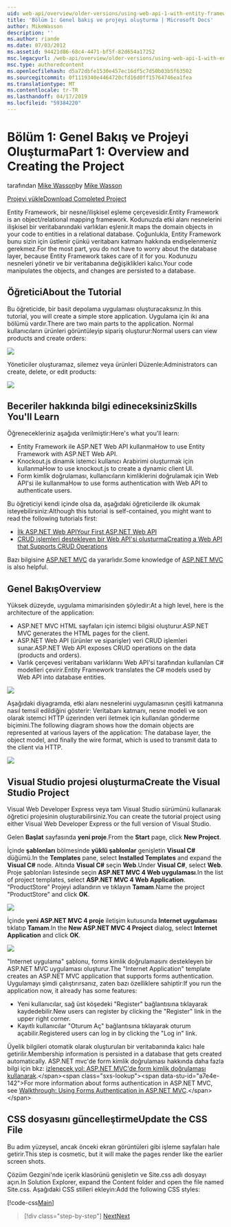 ```yaml
---
uid: web-api/overview/older-versions/using-web-api-1-with-entity-framework-5/using-web-api-with-entity-framework-part-1
title: 'Bölüm 1: Genel bakış ve projeyi oluşturma | Microsoft Docs'
author: MikeWasson
description: ''
ms.author: riande
ms.date: 07/03/2012
ms.assetid: 94421d86-68c4-4471-bf5f-82d654a17252
msc.legacyurl: /web-api/overview/older-versions/using-web-api-1-with-entity-framework-5/using-web-api-with-entity-framework-part-1
msc.type: authoredcontent
ms.openlocfilehash: d5a72dbfe1530e457ec16df5c7d50b03b5f63502
ms.sourcegitcommit: 0f1119340e4464720cfd16d0ff15764746ea1fea
ms.translationtype: MT
ms.contentlocale: tr-TR
ms.lasthandoff: 04/17/2019
ms.locfileid: "59384220"
---
```

# <a name="part-1-overview-and-creating-the-project"></a><span data-ttu-id="a7e4e-102">Bölüm 1: Genel Bakış ve Projeyi Oluşturma</span><span class="sxs-lookup"><span data-stu-id="a7e4e-102">Part 1: Overview and Creating the Project</span></span>

<span data-ttu-id="a7e4e-103">tarafından [Mike Wasson](https://github.com/MikeWasson)</span><span class="sxs-lookup"><span data-stu-id="a7e4e-103">by [Mike Wasson](https://github.com/MikeWasson)</span></span>

[<span data-ttu-id="a7e4e-104">Projeyi yükle</span><span class="sxs-lookup"><span data-stu-id="a7e4e-104">Download Completed Project</span></span>](http://code.msdn.microsoft.com/ASP-NET-Web-API-with-afa30545)

<span data-ttu-id="a7e4e-105">Entity Framework, bir nesne/ilişkisel eşleme çerçevesidir.</span><span class="sxs-lookup"><span data-stu-id="a7e4e-105">Entity Framework is an object/relational mapping framework.</span></span> <span data-ttu-id="a7e4e-106">Kodunuzda etki alanı nesnelerini ilişkisel bir veritabanındaki varlıkları eşlenir.</span><span class="sxs-lookup"><span data-stu-id="a7e4e-106">It maps the domain objects in your code to entities in a relational database.</span></span> <span data-ttu-id="a7e4e-107">Çoğunlukla, Entity Framework bunu sizin için üstlenir çünkü veritabanı katmanı hakkında endişelenmeniz gerekmez.</span><span class="sxs-lookup"><span data-stu-id="a7e4e-107">For the most part, you do not have to worry about the database layer, because Entity Framework takes care of it for you.</span></span> <span data-ttu-id="a7e4e-108">Kodunuzu nesneleri yönetir ve bir veritabanına değişiklikleri kalıcı.</span><span class="sxs-lookup"><span data-stu-id="a7e4e-108">Your code manipulates the objects, and changes are persisted to a database.</span></span>

## <a name="about-the-tutorial"></a><span data-ttu-id="a7e4e-109">Öğretici</span><span class="sxs-lookup"><span data-stu-id="a7e4e-109">About the Tutorial</span></span>

<span data-ttu-id="a7e4e-110">Bu öğreticide, bir basit depolama uygulaması oluşturacaksınız.</span><span class="sxs-lookup"><span data-stu-id="a7e4e-110">In this tutorial, you will create a simple store application.</span></span> <span data-ttu-id="a7e4e-111">Uygulama için iki ana bölümü vardır.</span><span class="sxs-lookup"><span data-stu-id="a7e4e-111">There are two main parts to the application.</span></span> <span data-ttu-id="a7e4e-112">Normal kullanıcıların ürünleri görüntüleyip sipariş oluşturur:</span><span class="sxs-lookup"><span data-stu-id="a7e4e-112">Normal users can view products and create orders:</span></span>

![](using-web-api-with-entity-framework-part-1/_static/image1.png)

<span data-ttu-id="a7e4e-113">Yöneticiler oluşturamaz, silemez veya ürünleri Düzenle:</span><span class="sxs-lookup"><span data-stu-id="a7e4e-113">Administrators can create, delete, or edit products:</span></span>

![](using-web-api-with-entity-framework-part-1/_static/image2.png)

## <a name="skills-youll-learn"></a><span data-ttu-id="a7e4e-114">Beceriler hakkında bilgi edineceksiniz</span><span class="sxs-lookup"><span data-stu-id="a7e4e-114">Skills You'll Learn</span></span>

<span data-ttu-id="a7e4e-115">Öğrenecekleriniz aşağıda verilmiştir:</span><span class="sxs-lookup"><span data-stu-id="a7e4e-115">Here's what you'll learn:</span></span>

- <span data-ttu-id="a7e4e-116">Entity Framework ile ASP.NET Web API kullanma</span><span class="sxs-lookup"><span data-stu-id="a7e4e-116">How to use Entity Framework with ASP.NET Web API.</span></span>
- <span data-ttu-id="a7e4e-117">Knockout.js dinamik istemci kullanıcı Arabirimi oluşturmak için kullanma</span><span class="sxs-lookup"><span data-stu-id="a7e4e-117">How to use knockout.js to create a dynamic client UI.</span></span>
- <span data-ttu-id="a7e4e-118">Form kimlik doğrulaması, kullanıcıların kimliklerini doğrulamak için Web API'si ile kullanma</span><span class="sxs-lookup"><span data-stu-id="a7e4e-118">How to use forms authentication with Web API to authenticate users.</span></span>

<span data-ttu-id="a7e4e-119">Bu öğreticiyi kendi içinde olsa da, aşağıdaki öğreticilerde ilk okumak isteyebilirsiniz:</span><span class="sxs-lookup"><span data-stu-id="a7e4e-119">Although this tutorial is self-contained, you might want to read the following tutorials first:</span></span>

- [<span data-ttu-id="a7e4e-120">İlk ASP.NET Web API</span><span class="sxs-lookup"><span data-stu-id="a7e4e-120">Your First ASP.NET Web API</span></span>](../../getting-started-with-aspnet-web-api/tutorial-your-first-web-api.md)
- [<span data-ttu-id="a7e4e-121">CRUD işlemleri destekleyen bir Web API'si oluşturma</span><span class="sxs-lookup"><span data-stu-id="a7e4e-121">Creating a Web API that Supports CRUD Operations</span></span>](../creating-a-web-api-that-supports-crud-operations.md)

<span data-ttu-id="a7e4e-122">Bazı bilgisine [ASP.NET MVC](../../../../mvc/index.md) da yararlıdır.</span><span class="sxs-lookup"><span data-stu-id="a7e4e-122">Some knowledge of [ASP.NET MVC](../../../../mvc/index.md) is also helpful.</span></span>

## <a name="overview"></a><span data-ttu-id="a7e4e-123">Genel Bakış</span><span class="sxs-lookup"><span data-stu-id="a7e4e-123">Overview</span></span>

<span data-ttu-id="a7e4e-124">Yüksek düzeyde, uygulama mimarisinden şöyledir:</span><span class="sxs-lookup"><span data-stu-id="a7e4e-124">At a high level, here is the architecture of the application:</span></span>

- <span data-ttu-id="a7e4e-125">ASP.NET MVC HTML sayfaları için istemci bilgisi oluşturur.</span><span class="sxs-lookup"><span data-stu-id="a7e4e-125">ASP.NET MVC generates the HTML pages for the client.</span></span>
- <span data-ttu-id="a7e4e-126">ASP.NET Web API (ürünler ve siparişler) veri CRUD işlemleri sunar.</span><span class="sxs-lookup"><span data-stu-id="a7e4e-126">ASP.NET Web API exposes CRUD operations on the data (products and orders).</span></span>
- <span data-ttu-id="a7e4e-127">Varlık çerçevesi veritabanı varlıklarını Web API'si tarafından kullanılan C# modelleri çevirir.</span><span class="sxs-lookup"><span data-stu-id="a7e4e-127">Entity Framework translates the C# models used by Web API into database entities.</span></span>

![](using-web-api-with-entity-framework-part-1/_static/image3.png)

<span data-ttu-id="a7e4e-128">Aşağıdaki diyagramda, etki alanı nesnelerini uygulamasının çeşitli katmanına nasıl temsil edildiğini gösterir: Veritabanı katmanı, nesne modeli ve son olarak istemci HTTP üzerinden veri iletmek için kullanılan gönderme biçimini.</span><span class="sxs-lookup"><span data-stu-id="a7e4e-128">The following diagram shows how the domain objects are represented at various layers of the application: The database layer, the object model, and finally the wire format, which is used to transmit data to the client via HTTP.</span></span>

![](using-web-api-with-entity-framework-part-1/_static/image4.png)

## <a name="create-the-visual-studio-project"></a><span data-ttu-id="a7e4e-129">Visual Studio projesi oluşturma</span><span class="sxs-lookup"><span data-stu-id="a7e4e-129">Create the Visual Studio Project</span></span>

<span data-ttu-id="a7e4e-130">Visual Web Developer Express veya tam Visual Studio sürümünü kullanarak öğretici projesinin oluşturabilirsiniz.</span><span class="sxs-lookup"><span data-stu-id="a7e4e-130">You can create the tutorial project using either Visual Web Developer Express or the full version of Visual Studio.</span></span>

<span data-ttu-id="a7e4e-131">Gelen **Başlat** sayfasında **yeni proje**.</span><span class="sxs-lookup"><span data-stu-id="a7e4e-131">From the **Start** page, click **New Project**.</span></span>

<span data-ttu-id="a7e4e-132">İçinde **şablonları** bölmesinde **yüklü şablonlar** genişletin **Visual C#** düğümü.</span><span class="sxs-lookup"><span data-stu-id="a7e4e-132">In the **Templates** pane, select **Installed Templates** and expand the **Visual C#** node.</span></span> <span data-ttu-id="a7e4e-133">Altında **Visual C#** seçin **Web**.</span><span class="sxs-lookup"><span data-stu-id="a7e4e-133">Under **Visual C#**, select **Web**.</span></span> <span data-ttu-id="a7e4e-134">Proje şablonları listesinde seçin **ASP.NET MVC 4 Web uygulaması**.</span><span class="sxs-lookup"><span data-stu-id="a7e4e-134">In the list of project templates, select **ASP.NET MVC 4 Web Application**.</span></span> <span data-ttu-id="a7e4e-135">"ProductStore" Projeyi adlandırın ve tıklayın **Tamam**.</span><span class="sxs-lookup"><span data-stu-id="a7e4e-135">Name the project "ProductStore" and click **OK**.</span></span>

![](using-web-api-with-entity-framework-part-1/_static/image5.png)

<span data-ttu-id="a7e4e-136">İçinde **yeni ASP.NET MVC 4 proje** iletişim kutusunda **Internet uygulaması** tıklatıp **Tamam**.</span><span class="sxs-lookup"><span data-stu-id="a7e4e-136">In the **New ASP.NET MVC 4 Project** dialog, select **Internet Application** and click **OK**.</span></span>

![](using-web-api-with-entity-framework-part-1/_static/image6.png)

<span data-ttu-id="a7e4e-137">"Internet uygulama" şablonu, forms kimlik doğrulamasını destekleyen bir ASP.NET MVC uygulaması oluşturur.</span><span class="sxs-lookup"><span data-stu-id="a7e4e-137">The "Internet Application" template creates an ASP.NET MVC application that supports forms authentication.</span></span> <span data-ttu-id="a7e4e-138">Uygulamayı şimdi çalıştırırsanız, zaten bazı özelliklere sahiptir:</span><span class="sxs-lookup"><span data-stu-id="a7e4e-138">If you run the application now, it already has some features:</span></span>

- <span data-ttu-id="a7e4e-139">Yeni kullanıcılar, sağ üst köşedeki "Register" bağlantısına tıklayarak kaydedebilir.</span><span class="sxs-lookup"><span data-stu-id="a7e4e-139">New users can register by clicking the "Register" link in the upper right corner.</span></span>
- <span data-ttu-id="a7e4e-140">Kayıtlı kullanıcılar "Oturum Aç" bağlantısına tıklayarak oturum açabilir.</span><span class="sxs-lookup"><span data-stu-id="a7e4e-140">Registered users can log in by clicking the "Log in" link.</span></span>

<span data-ttu-id="a7e4e-141">Üyelik bilgileri otomatik olarak oluşturulan bir veritabanında kalıcı hale getirilir.</span><span class="sxs-lookup"><span data-stu-id="a7e4e-141">Membership information is persisted in a database that gets created automatically.</span></span> <span data-ttu-id="a7e4e-142">ASP.NET mvc'de form kimlik doğrulaması hakkında daha fazla bilgi için bkz: [izlenecek yol: ASP.NET MVC'de form kimlik doğrulaması kullanarak](https://msdn.microsoft.com/library/ff398049(VS.98).aspx).</span><span class="sxs-lookup"><span data-stu-id="a7e4e-142">For more information about forms authentication in ASP.NET MVC, see [Walkthrough: Using Forms Authentication in ASP.NET MVC](https://msdn.microsoft.com/library/ff398049(VS.98).aspx).</span></span>

## <a name="update-the-css-file"></a><span data-ttu-id="a7e4e-143">CSS dosyasını güncelleştirme</span><span class="sxs-lookup"><span data-stu-id="a7e4e-143">Update the CSS File</span></span>

<span data-ttu-id="a7e4e-144">Bu adım yüzeysel, ancak önceki ekran görüntüleri gibi işleme sayfaları hale getirir.</span><span class="sxs-lookup"><span data-stu-id="a7e4e-144">This step is cosmetic, but it will make the pages render like the earlier screen shots.</span></span>

<span data-ttu-id="a7e4e-145">Çözüm Gezgini'nde içerik klasörünü genişletin ve Site.css adlı dosyayı açın.</span><span class="sxs-lookup"><span data-stu-id="a7e4e-145">In Solution Explorer, expand the Content folder and open the file named Site.css.</span></span> <span data-ttu-id="a7e4e-146">Aşağıdaki CSS stilleri ekleyin:</span><span class="sxs-lookup"><span data-stu-id="a7e4e-146">Add the following CSS styles:</span></span>

[!code-css[Main](using-web-api-with-entity-framework-part-1/samples/sample1.css)]

> [!div class="step-by-step"]
> [<span data-ttu-id="a7e4e-147">Next</span><span class="sxs-lookup"><span data-stu-id="a7e4e-147">Next</span></span>](using-web-api-with-entity-framework-part-2.md)
